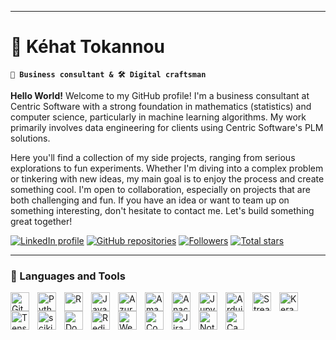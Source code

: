 ---------------------------------------------------------
# 🌱 Kéhat Tokannou

**`💼 Business consultant & 🛠️ Digital craftsman`**

**Hello World!** Welcome to my GitHub profile! I'm a business consultant at Centric Software with a strong foundation in mathematics (statistics) and computer science, particularly in machine learning algorithms. 
My work primarily involves data engineering for clients using Centric Software's PLM solutions.

Here you'll find a collection of my side projects, ranging from serious explorations to fun experiments. Whether I'm diving into a complex problem or tinkering with new ideas, my main goal is to enjoy the process and create something cool.
I'm open to collaboration, especially on projects that are both challenging and fun. If you have an idea or want to team up on something interesting, don't hesitate to contact me. Let's build something great together!

<p align="left">
  <a href="https://www.linkedin.com/in/kehat-tokannou/">
    <img alt="LinkedIn profile" title="Let's connect" src="https://img.shields.io/badge/LinkedIn-Connect-%230077B5?style=for-the-badge&logo=linkedin&logoColor=white&labelColor=0077B5"/></a>
  <a href="https://github.com/Kehat365?tab=repositories">
    <img alt="GitHub repositories" title="View all my repositories" src="https://img.shields.io/badge/Repositories-View%20Now-%23E1AD0E?style=for-the-badge&logo=github&logoColor=white&labelColor=C79600"/></a>
  <a href="https://github.com/Kehat365?tab=followers">
    <img alt="Followers" title="Follow me on Github" src="https://custom-icon-badges.demolab.com/github/followers/Kehat365?color=236ad3&labelColor=1155ba&style=for-the-badge&logo=person-add&label=Follow&logoColor=white"/></a>
  <a href="https://github.com/Kehat365?tab=repositories&sort=stargazers">
    <img alt="Total stars" title="Total stars on GitHub" src="https://custom-icon-badges.demolab.com/github/stars/Kehat365?color=55960c&style=for-the-badge&labelColor=488207&logo=star"/></a>
</p>

---------------------------------------------------------

### 🧰 Languages and Tools

<img align="left" alt="Git" width="30px" style="padding-right:10px;" src="https://cdn.jsdelivr.net/gh/devicons/devicon/icons/git/git-original.svg" />
<img align="left" alt="Python" width="30px" style="padding-right:10px;" src="https://cdn.jsdelivr.net/gh/devicons/devicon@latest/icons/python/python-original.svg" />
<img align="left" alt="R" width="30px" style="padding-right:10px;" src="https://cdn.jsdelivr.net/gh/devicons/devicon@latest/icons/r/r-original.svg" />
<img align="left" alt="JavaScript" width="30px" style="padding-right:10px;" src="https://cdn.jsdelivr.net/gh/devicons/devicon/icons/javascript/javascript-plain.svg" />
<img align="left" alt="Azure SQL Database" width="30px" style="padding-right:10px;" src="https://cdn.jsdelivr.net/gh/devicons/devicon@latest/icons/azuresqldatabase/azuresqldatabase-original.svg" />
<img align="left" alt="Amazon Web Services" width="30px" style="padding-right:10px;" src="https://cdn.jsdelivr.net/gh/devicons/devicon@latest/icons/amazonwebservices/amazonwebservices-original-wordmark.svg" />
<img align="left" alt="Anaconda" width="30px" style="padding-right:10px;" src="https://cdn.jsdelivr.net/gh/devicons/devicon@latest/icons/anaconda/anaconda-original.svg" />
<img align="left" alt="Jupyter" width="30px" style="padding-right:10px;" src="https://cdn.jsdelivr.net/gh/devicons/devicon@latest/icons/jupyter/jupyter-original.svg" />
<img align="left" alt="Arduino" width="30px" style="padding-right:10px;" src="https://cdn.jsdelivr.net/gh/devicons/devicon@latest/icons/arduino/arduino-original.svg" />
<img align="left" alt="Streamlit" width="30px" style="padding-right:10px;" src="https://cdn.jsdelivr.net/gh/devicons/devicon@latest/icons/streamlit/streamlit-original.svg" />
<img align="left" alt="Keras" width="30px" style="padding-right:10px;" src="https://cdn.jsdelivr.net/gh/devicons/devicon@latest/icons/keras/keras-original.svg" />
<img align="left" alt="Tensorflow" width="30px" style="padding-right:10px;" src="https://cdn.jsdelivr.net/gh/devicons/devicon@latest/icons/tensorflow/tensorflow-original.svg" />
<img align="left" alt="scikitlearn" width="30px" style="padding-right:10px;" src="https://cdn.jsdelivr.net/gh/devicons/devicon@latest/icons/scikitlearn/scikitlearn-original.svg" />
<img align="left" alt="Docker" width="30px" style="padding-right:10px;" src="https://cdn.jsdelivr.net/gh/devicons/devicon@latest/icons/docker/docker-original.svg" />
<img align="left" alt="Redis" width="30px" style="padding-right:10px;" src="https://cdn.jsdelivr.net/gh/devicons/devicon@latest/icons/redis/redis-original.svg" />
<img align="left" alt="Webflow" width="30px" style="padding-right:10px;" src="https://cdn.jsdelivr.net/gh/devicons/devicon@latest/icons/webflow/webflow-original.svg" />     
<img align="left" alt="Confluence" width="30px" style="padding-right:10px;" src="https://cdn.jsdelivr.net/gh/devicons/devicon@latest/icons/confluence/confluence-original.svg" />
<img align="left" alt="Jira" width="30px" style="padding-right:10px;" src="https://cdn.jsdelivr.net/gh/devicons/devicon@latest/icons/jira/jira-original.svg" />
<img align="left" alt="Notion" width="30px" style="padding-right:10px;" src="https://cdn.jsdelivr.net/gh/devicons/devicon@latest/icons/notion/notion-original.svg" />
<img align="left" alt="Canva" width="30px" style="padding-right:10px;" src="https://cdn.jsdelivr.net/gh/devicons/devicon@latest/icons/canva/canva-original.svg" />


<br />
